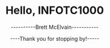 # <!DOCTYPE html>
<html>
<head>
<meta charset="UTF-8">
<title>Fizz Buzz</title>
<script>

// Edited by: Brett McElvain 
// Date: 10/13/2022
// Course: INFOTC1000
// Challenge: FizzBuzz in JavaScript in Browser

function fizzbuzz() {
	var display = document.getElementById('display');
	var displayHTML = "";
	for (i = 1; i <= 100; i++) {
		// prints 'FizzBuzz' if divisible by 3 and 5.
		if (i%3 === 0 && i%5 === 0){
			displayHTML += "<p>" + 'FizzBuzz' + "</p>";
		
		} 
		// prints 'Fizz' if divisible by 3. 
		else if (i%3 === 0){
			displayHTML += "<p>" + 'Fizz' + "</p>";
		} 
		// prints 'Buzz' if divisible by 5.
		else if (i%5 === 0){
			displayHTML += "<p>" + 'Buzz' + "</p>";
		} 
		// prints 'current number' if not divisible by 3 and/or 5.
		else {
			displayHTML += "<p>" + i + "</p>";
		}
	}
	display.innerHTML = displayHTML
}

</script>

<header>
    <h1>Hello, INFOTC1000</h1>
    <p>----------Brett McElvain-----------</p>
    <p>----Thank you for stopping by!-----</p>
  </header>
<body onload="fizzbuzz()">
<div id="display">

</div>
</body>

</html>
